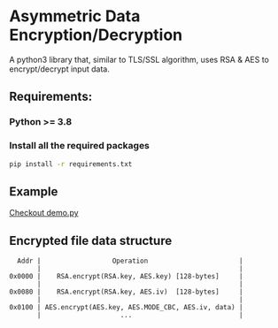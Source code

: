 # Asymmetric Data Encryption/Decryption

A python3 library that, similar to TLS/SSL algorithm, uses RSA & AES to encrypt/decrypt input data.

## Requirements:

### Python >= 3.8

### Install all the required packages

```sh
pip install -r requirements.txt
```

## Example

[Checkout demo.py](./demo/demo.py)

## Encrypted file data structure

```
  Addr |                  Operation                       |
       |                                                  |
0x0000 |    RSA.encrypt(RSA.key, AES.key) [128-bytes]     |
       |                                                  |
0x0080 |    RSA.encrypt(RSA.key, AES.iv)  [128-bytes]     |
       |                                                  |
0x0100 | AES.encrypt(AES.key, AES.MODE_CBC, AES.iv, data) |
       |                    ...                           |
```
